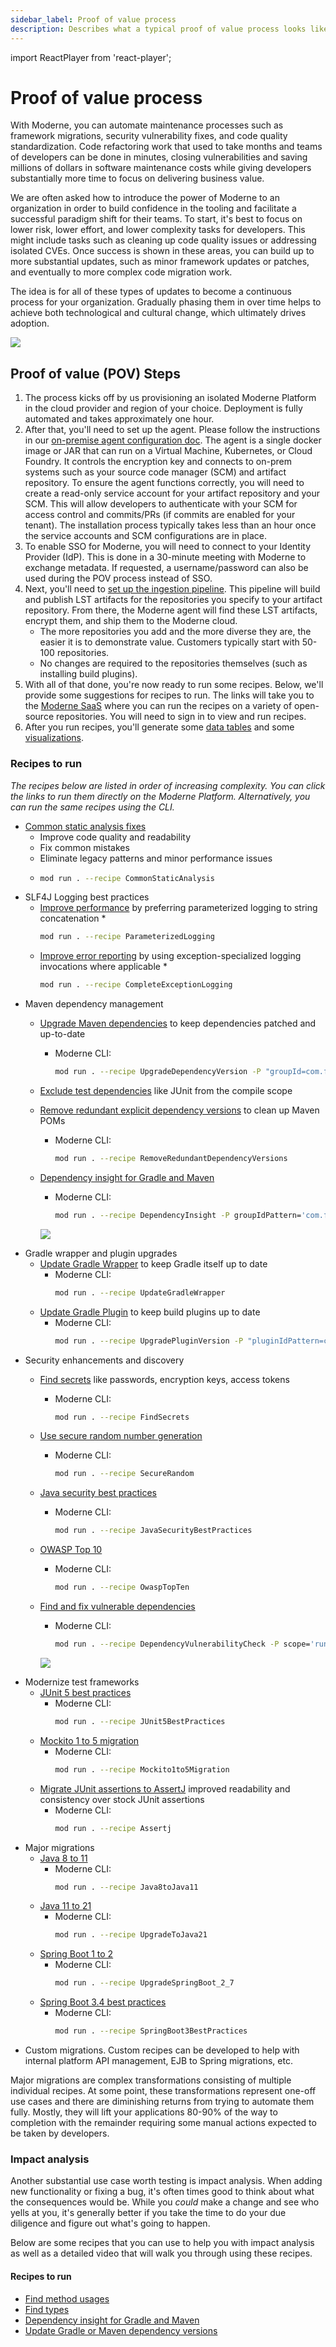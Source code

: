 ```yaml
---
sidebar_label: Proof of value process
description: Describes what a typical proof of value process looks like.
---
```


import ReactPlayer from 'react-player';

# Proof of value process

With Moderne, you can automate maintenance processes such as framework migrations, security vulnerability fixes, and code quality standardization. Code refactoring work that used to take months and teams of developers can be done in minutes, closing vulnerabilities and saving millions of dollars in software maintenance costs while giving developers substantially more time to focus on delivering business value.

We are often asked how to introduce the power of Moderne to an organization in order to build confidence in the tooling and facilitate a successful paradigm shift for their teams. To start, it's best to focus on lower risk, lower effort, and lower complexity tasks for developers. This might include tasks such as cleaning up code quality issues or addressing isolated CVEs. Once success is shown in these areas, you can build up to more substantial updates, such as minor framework updates or patches, and eventually to more complex code migration work.

The idea is for all of these types of updates to become a continuous process for your organization. Gradually phasing them in over time helps to achieve both technological and cultural change, which ultimately drives adoption.

![](./assets/pov-example.png)

## Proof of value (POV) Steps

1. The process kicks off by us provisioning an isolated Moderne Platform in the cloud provider and region of your choice. Deployment is fully automated and takes approximately one hour.
2. After that, you'll need to set up the agent. Please follow the instructions in our [on-premise agent configuration doc](../how-to-guides/agent-configuration/agent-config.md). The agent is a single docker image or JAR that can run on a Virtual Machine, Kubernetes, or Cloud Foundry. It controls the encryption key and connects to on-prem systems such as your source code manager (SCM) and artifact repository. To ensure the agent functions correctly, you will need to create a read-only service account for your artifact repository and your SCM. This will allow developers to authenticate with your SCM for access control and commits/PRs (if commits are enabled for your tenant). The installation process typically takes less than an hour once the service accounts and SCM configurations are in place.
3. To enable SSO for Moderne, you will need to connect to your Identity Provider (IdP). This is done in a 30-minute meeting with Moderne to exchange metadata. If requested, a username/password can also be used during the POV process instead of SSO.
4. Next, you'll need to [set up the ingestion pipeline](../how-to-guides/mass-ingest.md). This pipeline will build and publish LST artifacts for the repositories you specify to your artifact repository. From there, the Moderne agent will find these LST artifacts, encrypt them, and ship them to the Moderne cloud.
   * The more repositories you add and the more diverse they are, the easier it is to demonstrate value. Customers typically start with 50-100 repositories.
   * No changes are required to the repositories themselves (such as installing build plugins).
5. With all of that done, you're now ready to run some recipes. Below, we'll provide some suggestions for recipes to run. The links will take you to the [Moderne SaaS](https://app.moderne.io) where you can run the recipes on a variety of open-source repositories. You will need to sign in to view and run recipes.
6. After you run recipes, you'll generate some [data tables](../../../user-documentation/moderne-platform/getting-started/data-tables.md) and some [visualizations](../../../user-documentation/moderne-platform/getting-started/visualizations.md).

### Recipes to run

_The recipes below are listed in order of increasing complexity. You can click the links to run them directly on the Moderne Platform. Alternatively, you can run the same recipes using the CLI._

* [Common static analysis fixes](https://app.moderne.io/recipes/org.openrewrite.staticanalysis.CommonStaticAnalysis)
  * Improve code quality and readability
  * Fix common mistakes
  * Eliminate legacy patterns and minor performance issues
  * 
    ```bash
    mod run . --recipe CommonStaticAnalysis
    ```
* SLF4J Logging best practices
  * [Improve performance](https://app.moderne.io/recipes/org.openrewrite.java.logging.slf4j.ParameterizedLogging) by preferring parameterized logging to string concatenation
    * 
      ```bash
      mod run . --recipe ParameterizedLogging
      ```
  * [Improve error reporting](https://app.moderne.io/recipes/org.openrewrite.java.logging.slf4j.CompleteExceptionLogging) by using exception-specialized logging invocations where applicable
    * 
      ```bash
      mod run . --recipe CompleteExceptionLogging
      ```
* Maven dependency management
  * [Upgrade Maven dependencies](https://app.moderne.io/recipes/org.openrewrite.maven.UpgradeDependencyVersion) to keep dependencies patched and up-to-date
    * Moderne CLI:
      ```bash
      mod run . --recipe UpgradeDependencyVersion -P "groupId=com.fasterxml.jackson*" -P "artifactId=jackson-module*" -P "newVersion=29.X" -P "versionPattern='-jre'" -P "retainVersions=com.jcraft:jsch"
      ```
  * [Exclude test dependencies](https://app.moderne.io/recipes/org.openrewrite.maven.ExcludeDependency) like JUnit from the compile scope
  * [Remove redundant explicit dependency versions](https://app.moderne.io/recipes/org.openrewrite.maven.RemoveRedundantDependencyVersions) to clean up Maven POMs
    * Moderne CLI:
      ```bash
      mod run . --recipe RemoveRedundantDependencyVersions
      ```
  * [Dependency insight for Gradle and Maven](https://app.moderne.io/recipes/org.openrewrite.java.dependencies.DependencyInsight)
    * Moderne CLI:
      ```bash
      mod run . --recipe DependencyInsight -P groupIdPattern='com.fasterxml.jackson*' -P artifactIdPattern='jackson*'
      ```

    ![](./assets/dep-insight.png)
* Gradle wrapper and plugin upgrades
  * [Update Gradle Wrapper](https://app.moderne.io/recipes/org.openrewrite.gradle.UpdateGradleWrapper) to keep Gradle itself up to date
    * Moderne CLI:
      ```bash
      mod run . --recipe UpdateGradleWrapper
      ```
  * [Update Gradle Plugin](https://app.moderne.io/recipes/org.openrewrite.gradle.plugins.UpgradePluginVersion) to keep build plugins up to date
    * Moderne CLI:
      ```bash
      mod run . --recipe UpgradePluginVersion -P "pluginIdPattern=com.jfrog.bintray" -P "newVersion=29.X" -P "versionPattern='-jre'"
      ```
* Security enhancements and discovery
  * [Find secrets](https://app.moderne.io/recipes/org.openrewrite.java.security.secrets.FindSecrets) like passwords, encryption keys, access tokens
    * Moderne CLI:
      ```bash
      mod run . --recipe FindSecrets
      ```
  * [Use secure random number generation](https://app.moderne.io/recipes/org.openrewrite.java.security.SecureRandom)
    * Moderne CLI:
      ```bash
      mod run . --recipe SecureRandom
      ```
  * [Java security best practices](https://app.moderne.io/recipes/org.openrewrite.java.security.JavaSecurityBestPractices)
    * Moderne CLI:
      ```bash
      mod run . --recipe JavaSecurityBestPractices
      ```
  * [OWASP Top 10](https://app.moderne.io/recipes/org.openrewrite.java.security.OwaspTopTen)
    * Moderne CLI:
      ```bash
      mod run . --recipe OwaspTopTen
      ```
  * [Find and fix vulnerable dependencies](https://app.moderne.io/recipes/org.openrewrite.java.dependencies.DependencyVulnerabilityCheck)
    * Moderne CLI:
      ```bash
      mod run . --recipe DependencyVulnerabilityCheck -P scope='runtime' -P overrideTransitive=true -P maximumUpgradeDelta='patch'
      ```

    ![](./assets/vuln-dep.png)
* Modernize test frameworks
  * [JUnit 5 best practices](https://app.moderne.io/recipes/org.openrewrite.java.testing.junit5.JUnit5BestPractices)
    * Moderne CLI:
      ```bash
      mod run . --recipe JUnit5BestPractices
      ```
  * [Mockito 1 to 5 migration](https://app.moderne.io/recipes/org.openrewrite.java.testing.mockito.Mockito1to5Migration)
    * Moderne CLI:
      ```bash
      mod run . --recipe Mockito1to5Migration
      ```
  * [Migrate JUnit assertions to AssertJ](https://app.moderne.io/recipes/org.openrewrite.java.testing.assertj.Assertj) improved readability and consistency over stock JUnit assertions
    * Moderne CLI:
      ```bash
      mod run . --recipe Assertj
      ```
* Major migrations
  * [Java 8 to 11](https://app.moderne.io/recipes/org.openrewrite.java.migrate.Java8toJava11)
    * Moderne CLI:
      ```bash
      mod run . --recipe Java8toJava11
      ```
  * [Java 11 to 21](https://app.moderne.io/recipes/org.openrewrite.java.migrate.UpgradeToJava21)
    * Moderne CLI:
      ```bash
      mod run . --recipe UpgradeToJava21
      ```
  * [Spring Boot 1 to 2](https://app.moderne.io/recipes/org.openrewrite.java.spring.boot2.UpgradeSpringBoot_2_7)
    * Moderne CLI:
      ```bash
      mod run . --recipe UpgradeSpringBoot_2_7
      ```
  * [Spring Boot 3.4 best practices](https://app.moderne.io/recipes/io.moderne.java.spring.boot3.SpringBoot3BestPractices)
    * Moderne CLI:
      ```bash
      mod run . --recipe SpringBoot3BestPractices
      ```
* Custom migrations. Custom recipes can be developed to help with internal platform API management, EJB to Spring migrations, etc.

Major migrations are complex transformations consisting of multiple individual recipes. At some point, these transformations represent one-off use cases and there are diminishing returns from trying to automate them fully. Mostly, they will lift your applications 80-90% of the way to completion with the remainder requiring some manual actions expected to be taken by developers.

### Impact analysis

Another substantial use case worth testing is impact analysis. When adding new functionality or fixing a bug, it's often times good to think about what the consequences would be. While you _could_ make a change and see who yells at you, it's generally better if you take the time to do your due diligence and figure out what's going to happen.

Below are some recipes that you can use to help you with impact analysis as well as a detailed video that will walk you through using these recipes.

<ReactPlayer className="reactPlayer" url='https://youtu.be/jMxSWB5jJ5M?t=306' controls="true" />

#### Recipes to run

* [Find method usages](https://app.moderne.io/recipes/org.openrewrite.java.search.FindMethods)
* [Find types](https://app.moderne.io/recipes/org.openrewrite.java.search.FindTypes)
* [Dependency insight for Gradle and Maven](https://app.moderne.io/recipes/org.openrewrite.java.dependencies.DependencyInsight)
* [Update Gradle or Maven dependency versions](https://app.moderne.io/recipes/org.openrewrite.java.dependencies.UpgradeDependencyVersion)
